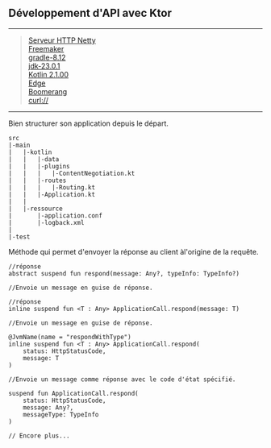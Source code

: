 ## Développement d'API avec Ktor

---
> [Serveur HTTP Netty](https://ktor.io/)<br>
> [Freemaker](https://freemarker.apache.org/)<br>
> [gradle-8.12](https://gradle.org/) <br>
> [jdk-23.0.1](https://www.oracle.com/) <br>
> [Kotlin 2.1.00](https://github.com/JetBrains/kotlin/releases) <br>
> [Edge](https://www.microsoft.com/fr-fr/edge/download?form=MA13FJ)<br>
> [Boomerang](https://microsoftedge.microsoft.com/addons/detail/boomerang-soap-rest-c/bhmdjpobkcdcompmlhiigoidknlgghfo)<br>
> [curl://](https://curl.se/)
---
Bien structurer son application depuis le départ.
````text
src
|-main
|   |-kotlin
|   |   |-data
|   |   |-plugins
|   |   |   |-ContentNegotiation.kt
|   |   |-routes
|   |   |   |-Routing.kt
|   |   |-Application.kt
|   |   
|   |-ressource
|       |-application.conf
|       |-logback.xml
|   
|-test

````
Méthode qui permet d'envoyer la réponse au client àl'origine de la requête.
````textmate
//réponse
abstract suspend fun respond(message: Any?, typeInfo: TypeInfo?)

//Envoie un message en guise de réponse.

//réponse
inline suspend fun <T : Any> ApplicationCall.respond(message: T)

//Envoie un message en guise de réponse.

@JvmName(name = "respondWithType")
inline suspend fun <T : Any> ApplicationCall.respond(
    status: HttpStatusCode, 
    message: T
)

//Envoie un message comme réponse avec le code d'état spécifié.

suspend fun ApplicationCall.respond(
    status: HttpStatusCode, 
    message: Any?, 
    messageType: TypeInfo
)

// Encore plus...
````